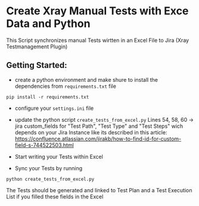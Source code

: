 # Create Xray Manual Tests with Exce Data and Python

This Script synchronizes manual Tests wirtten in an Excel File to Jira (Xray Testmanagement Plugin)

## Getting Started:

- create a python environment and make shure to install the dependencies from `requirements.txt` file

```
pip install -r requirements.txt
```

- configure your `settings.ini` file

- update the python script `create_tests_from_excel.py` Lines 54, 58, 60 -> jira custom_fields for "Test Path", "Test Type" and "Test Steps" wich depends on your Jira Instance like its described in this article: https://confluence.atlassian.com/jirakb/how-to-find-id-for-custom-field-s-744522503.html

- Start writing your Tests within Excel

- Sync your Tests by running 

```
python create_tests_from_excel.py
```

The Tests should be generated and linked to Test Plan and a Test Execution List if you filled these fields in the Excel
